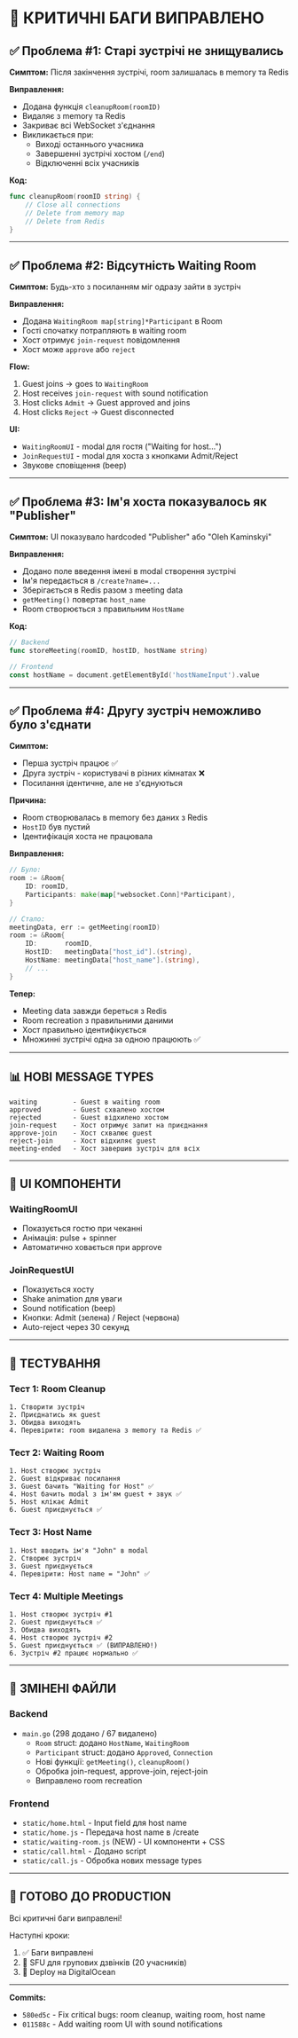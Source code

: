 # 🐛 КРИТИЧНІ БАГИ ВИПРАВЛЕНО

## ✅ Проблема #1: Старі зустрічі не знищувались
**Симптом:** Після закінчення зустрічі, room залишалась в memory та Redis

**Виправлення:**
- Додана функція `cleanupRoom(roomID)`
- Видаляє з memory та Redis
- Закриває всі WebSocket з'єднання
- Викликається при:
  - Виході останнього учасника
  - Завершенні зустрічі хостом (`/end`)
  - Відключенні всіх учасників

**Код:**
```go
func cleanupRoom(roomID string) {
    // Close all connections
    // Delete from memory map
    // Delete from Redis
}
```

---

## ✅ Проблема #2: Відсутність Waiting Room

**Симптом:** Будь-хто з посиланням міг одразу зайти в зустріч

**Виправлення:**
- Додана `WaitingRoom map[string]*Participant` в Room
- Гості спочатку потрапляють в waiting room
- Хост отримує `join-request` повідомлення
- Хост може `approve` або `reject`

**Flow:**
1. Guest joins → goes to `WaitingRoom`
2. Host receives `join-request` with sound notification
3. Host clicks `Admit` → Guest approved and joins
4. Host clicks `Reject` → Guest disconnected

**UI:**
- `WaitingRoomUI` - modal для гостя ("Waiting for host...")
- `JoinRequestUI` - modal для хоста з кнопками Admit/Reject
- Звукове сповіщення (beep)

---

## ✅ Проблема #3: Ім'я хоста показувалось як "Publisher"

**Симптом:** UI показувало hardcoded "Publisher" або "Oleh Kaminskyi"

**Виправлення:**
- Додано поле введення імені в modal створення зустрічі
- Ім'я передається в `/create?name=...`
- Зберігається в Redis разом з meeting data
- `getMeeting()` повертає `host_name`
- Room створюється з правильним `HostName`

**Код:**
```go
// Backend
func storeMeeting(roomID, hostID, hostName string)

// Frontend
const hostName = document.getElementById('hostNameInput').value
```

---

## ✅ Проблема #4: Другу зустріч неможливо було з'єднати

**Симптом:**
- Перша зустріч працює ✅
- Друга зустріч - користувачі в різних кімнатах ❌
- Посилання ідентичне, але не з'єднуються

**Причина:**
- Room створювалась в memory без даних з Redis
- `HostID` був пустий
- Ідентифікація хоста не працювала

**Виправлення:**
```go
// Було:
room := &Room{
    ID: roomID,
    Participants: make(map[*websocket.Conn]*Participant),
}

// Стало:
meetingData, err := getMeeting(roomID)
room := &Room{
    ID:       roomID,
    HostID:   meetingData["host_id"].(string),
    HostName: meetingData["host_name"].(string),
    // ...
}
```

**Тепер:**
- Meeting data завжди береться з Redis
- Room recreation з правильними даними
- Хост правильно ідентифікується
- Множинні зустрічі одна за одною працюють ✅

---

## 📊 НОВІ MESSAGE TYPES

```
waiting         - Guest в waiting room
approved        - Guest схвалено хостом
rejected        - Guest відхилено хостом
join-request    - Хост отримує запит на приєднання
approve-join    - Хост схвалює guest
reject-join     - Хост відхиляє guest
meeting-ended   - Хост завершив зустріч для всіх
```

---

## 🎨 UI КОМПОНЕНТИ

### WaitingRoomUI
- Показується гостю при чеканні
- Анімація: pulse + spinner
- Автоматично ховається при approve

### JoinRequestUI
- Показується хосту
- Shake animation для уваги
- Sound notification (beep)
- Кнопки: Admit (зелена) / Reject (червона)
- Auto-reject через 30 секунд

---

## 🧪 ТЕСТУВАННЯ

### Тест 1: Room Cleanup
```
1. Створити зустріч
2. Приєднатись як guest
3. Обидва виходять
4. Перевірити: room видалена з memory та Redis ✅
```

### Тест 2: Waiting Room
```
1. Host створює зустріч
2. Guest відкриває посилання
3. Guest бачить "Waiting for Host" ✅
4. Host бачить modal з ім'ям guest + звук ✅
5. Host клікає Admit
6. Guest приєднується ✅
```

### Тест 3: Host Name
```
1. Host вводить ім'я "John" в modal
2. Створює зустріч
3. Guest приєднується
4. Перевірити: Host name = "John" ✅
```

### Тест 4: Multiple Meetings
```
1. Host створює зустріч #1
2. Guest приєднується ✅
3. Обидва виходять
4. Host створює зустріч #2
5. Guest приєднується ✅ (ВИПРАВЛЕНО!)
6. Зустріч #2 працює нормально ✅
```

---

## 📁 ЗМІНЕНІ ФАЙЛИ

### Backend
- `main.go` (298 додано / 67 видалено)
  - `Room` struct: додано `HostName`, `WaitingRoom`
  - `Participant` struct: додано `Approved`, `Connection`
  - Нові функції: `getMeeting()`, `cleanupRoom()`
  - Обробка join-request, approve-join, reject-join
  - Виправлено room recreation

### Frontend
- `static/home.html` - Input field для host name
- `static/home.js` - Передача host name в /create
- `static/waiting-room.js` (NEW) - UI компоненти + CSS
- `static/call.html` - Додано script
- `static/call.js` - Обробка нових message types

---

## 🚀 ГОТОВО ДО PRODUCTION

Всі критичні баги виправлені!

Наступні кроки:
1. ✅ Баги виправлені
2. 🚧 SFU для групових дзвінків (20 учасників)
3. 🚧 Deploy на DigitalOcean

---

**Commits:**
- `580ed5c` - Fix critical bugs: room cleanup, waiting room, host name
- `011588c` - Add waiting room UI with sound notifications
